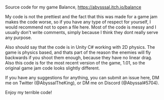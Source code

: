 Source code for my game Balance, https://abysssal.itch.io/balance

My code is not the prettiest and the fact that this was made for a game jam makes the code worse, so if you have any type of respect for yourself, I would recommend not to open a file here. Most of the code is messy and I usually don't write comments, simply because I think they dont really serve any purpose.

Also should say that the code is in Unity C# working with 2D physics. The game is physics based, and thats part of the reason the enemies will fly backwards if you shoot them enough, because they have no linear drag. Also this code is for the most recent version of the game, 1.01, so the original game jam code looks slightly different.

If you have any suggestions for anything, you can submit an issue here, DM me on Twitter (@AbyssalTheKing), or DM me on Discord (@Abyssal#5704).

Enjoy my terrible code!
